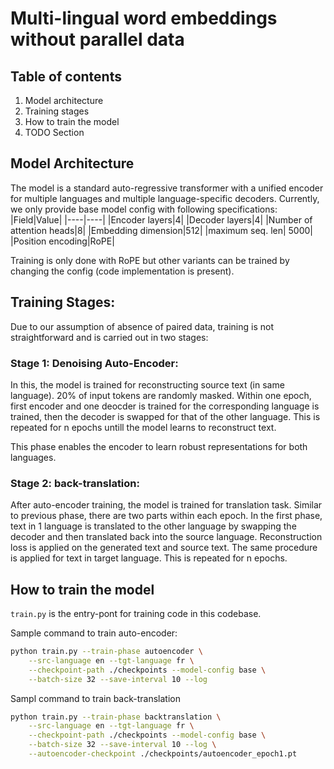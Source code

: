 # Multi-lingual word embeddings without parallel data

## Table of contents
<ol>
    <li>Model architecture</li>
    <li>Training stages</li>
    <!-- <li>Important files</li> -->
    <li>How to train the model</li>
    <li>TODO Section</li>
</ol>

## Model Architecture
The model is a standard auto-regressive transformer with a unified encoder for multiple languages and multiple language-specific decoders. 
Currently, we only provide base model config with following specifications:
|Field|Value|
|----|----|
|Encoder layers|4|
|Decoder layers|4|
|Number of attention heads|8|
|Embedding dimension|512|
|maximum seq. len| 5000|
|Position encoding|RoPE|


Training is only done with RoPE but other variants can be trained by changing the config (code implementation is present).

## Training Stages:
Due to our assumption of absence of paired data, training is not straightforward and is carried out in two stages:

### Stage 1: Denoising Auto-Encoder:
In this, the model is trained for reconstructing source text (in same language). 20% of input tokens are randomly masked. Within one epoch, first encoder and one deocder is trained for the corresponding language is trained, then the decoder is swapped for that of the other language. This is repeated for n epochs untill the model learns to reconstruct text. 

This phase enables the encoder to learn robust representations for both languages.

### Stage 2: back-translation:
After auto-encoder training, the model is trained for translation task.
Similar to previous phase, there are two parts within each epoch. In the first phase, text in 1 language is translated to the other language by swapping the decoder and then translated back into the source language. Reconstruction loss is applied on the generated text and source text. The same procedure is applied for text in target language. This is repeated for n epochs.

## How to train the model
`train.py` is the entry-pont for training code in this codebase.

Sample command to train auto-encoder:
```bash
python train.py --train-phase autoencoder \
    --src-language en --tgt-language fr \
    --checkpoint-path ./checkpoints --model-config base \
    --batch-size 32 --save-interval 10 --log
```

Sampl command to train back-translation
```bash
python train.py --train-phase backtranslation \
    --src-language en --tgt-language fr \
    --checkpoint-path ./checkpoints --model-config base \
    --batch-size 32 --save-interval 10 --log \
    --autoencoder-checkpoint ./checkpoints/autoencoder_epoch1.pt
```